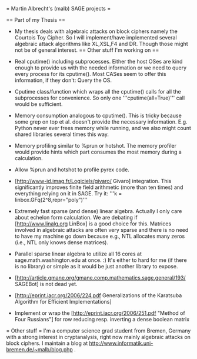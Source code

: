 = Martin Albrecht's (malb) SAGE projects =

== Part of my Thesis ==
 * My thesis deals with algebraic attacks on block ciphers namely the Courtois Toy Cipher. So I will implement/have implemented several algebraic attack algorithms like XL,XSL,F4 and DR. Though those might not be of general interest.
== Other stuff I'm working on ==
 * Real cputime() including subprocesses. Either the host OSes are kind enough to provide us with the needed information or we need to query every process for its cputime(). Most CASes seem to offer this information, if they don't: Query the OS.
 * Cputime class/function which wraps all the cputime() calls for all the subprocesses for convenience. So only one '''cputime(all=True)''' call would be sufficient.

 * Memory consumption analogous to cputime(). This is tricky because some grep on top et al. doesn't provide the necessary information. E.g. Python never ever frees memory while running, and we also might count shared libraries several times this way.
 * Memory profiling similar to %prun or hotshot. The memory profiler would provide hints which part consumes the most memory during a calculation.
 * Allow %prun and hotshot to profile pyrex code.
 * [http://www-id.imag.fr/Logiciels/givaro/ Givaro] integration. This significantly improves finite field arithmetic (more than ten times) and everything relying on it in SAGE. Try it:  '''k = linbox.GFq(2^8,repr="poly")'''
 * Extremely fast sparse (and dense) linear algebra. Actually I only care about echelon form calculation. We are debating if [http://www.linalg.org LinBox] is a good choice for this. Matrices involved in algebraic attacks are often very sparse and there is no need to have my machine go down because e.g., NTL allocates many zeros (i.e., NTL only knows dense matrices).
 * Parallel sparse linear algebra to utilize all 16 cores at sage.math.washington.edu at once. :) It's either to hard for me (if there is no library) or simple as it would be just another library to expose.
 * [http://article.gmane.org/gmane.comp.mathematics.sage.general/193/ SAGEBot] is not dead yet.
 * [http://eprint.iacr.org/2006/224.pdf Generalizations of the Karatsuba Algorithm for Efficient Implementations]
 * Implement or wrap the [http://eprint.iacr.org/2006/251.pdf "Method of Four Russians"] for row reducing resp. inverting a dense boolean matrix

= Other stuff =
I'm a computer science grad student from Bremen, Germany with a strong interest in cryptanalysis, right now mainly algebraic attacks on block ciphers. I maintain a blog at http://www.informatik.uni-bremen.de/~malb/blog.php . 
